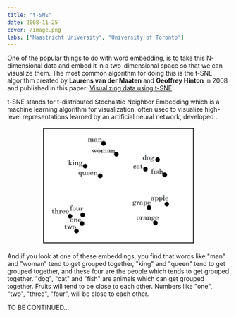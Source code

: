 ```yaml
---
title: "t-SNE"
date: 2008-11-25
cover: /image.png
labs: ["Maastricht University", "University of Toronto"]
---
```


One of the popular things to do with word embedding, is to take this
N-dimensional data and embed it in a two-dimensional space so that we
can visualize them. The most common algorithm for doing this is the
t-SNE algorithm created by **Laurens van der Maaten** and **Geoffrey
Hinton** in 2008 and published in this paper: [Visualizing data using
t-SNE](https://www.cs.toronto.edu/~hinton/absps/tsne.pdf).

t-SNE stands for t-distributed Stochastic Neighbor Embedding which is a
machine learning algorithm for visualization, often used to visualize
high-level representations learned by an artificial neural network,
developed .

<div align="center">
    <img src="media/t-SNE/image1.png" width=350>
</div>

And if you look at one of these embeddings, you find that words like
"man" and "woman" tend to get grouped together, "king" and "queen" tend
to get grouped together, and these four are the people which tends to
get grouped together. "dog", "cat" and "fish" are animals which can get
grouped together. Fruits will tend to be close to each other. Numbers
like "one", "two", "three", "four", will be close to each other.

TO BE CONTINUED...